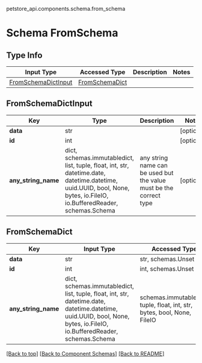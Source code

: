 petstore_api.components.schema.from_schema
# Schema FromSchema

## Type Info
Input Type | Accessed Type | Description | Notes
------------ | ------------- | ------------- | -------------
[FromSchemaDictInput](#fromschemadictinput) | [FromSchemaDict](#fromschemadict) |  |

## FromSchemaDictInput
Key | Type |  Description | Notes
------------ | ------------- | ------------- | -------------
**data** | str |  | [optional]
**id** | int |  | [optional]
**any_string_name** | dict, schemas.immutabledict, list, tuple, float, int, str, datetime.date, datetime.datetime, uuid.UUID, bool, None, bytes, io.FileIO, io.BufferedReader, schemas.Schema | any string name can be used but the value must be the correct type | [optional]

## FromSchemaDict
Key | Input Type | Accessed Type | Description | Notes
------------ | ------------- | ------------- | ------------- | -------------
**data** | str | str, schemas.Unset |  | [optional]
**id** | int | int, schemas.Unset |  | [optional]
**any_string_name** | dict, schemas.immutabledict, list, tuple, float, int, str, datetime.date, datetime.datetime, uuid.UUID, bool, None, bytes, io.FileIO, io.BufferedReader, schemas.Schema | schemas.immutabledict, tuple, float, int, str, bytes, bool, None, FileIO | any string name can be used but the value must be the correct type | [optional]

[[Back to top]](#top) [[Back to Component Schemas]](../../../README.md#Component-Schemas) [[Back to README]](../../../README.md)
